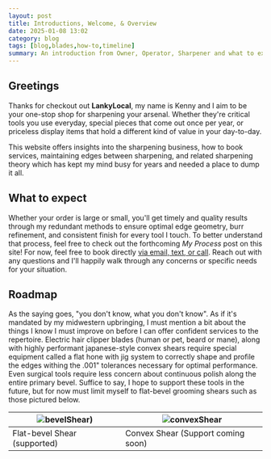 ```yaml
---
layout: post
title: Introductions, Welcome, & Overview
date: 2025-01-08 13:02
category: blog
tags: [blog,blades,how-to,timeline]
summary: An introduction from Owner, Operator, Sharpener and what to expect when booking services.
---
```

## Greetings

Thanks for checkout out **LankyLocal**, my name is Kenny and I aim to be your one-stop shop for sharpening your arsenal. Whether they're critical tools you use everyday, special pieces that come out once per year, or priceless display items that hold a different kind of value in your day-to-day.

This website offers insights into the sharpening business, how to book services, maintaining edges between sharpening, and related sharpening theory which has kept my mind busy for years and needed a place to dump it all.

## What to expect

Whether your order is large or small, you'll get timely and quality results through my redundant methods to ensure optimal edge geometry, burr refinement, and consistent finish for every tool I touch. To better understand that process, feel free to check out the forthcoming *My Process* post on this site! For now, feel free to book directly [via email, text, or call](https://lankysharp.github.io/about/#contact). Reach out with any questions and I'll happily walk through any concerns or specific needs for your situation.

## Roadmap

As the saying goes, "you don't know, what you don't know". As if it's mandated by my midwestern upbringing, I must mention a bit about the things I know I must improve on before I can offer confident services to the repertoire. Electric hair clipper blades (human or pet, beard or mane), along with highly performant japanese-style convex shears require special equipment called a flat hone with jig system to correctly shape and profile the edges withing the .001" tolerances necessary for optimal performance. Even surgical tools require less concern about continuous polish along the entire primary bevel. Suffice to say, I hope to support these tools in the future, but for now must limit myself to flat-bevel grooming shears such as those pictured below.

| ![bevelShear)](https://emshosting.blob.core.windows.net/media/StaySharpShears/Blog/bevel_edge_blades.jpg) | ![convexShear](https://kbshears.com/wp-content/uploads/2018/06/rmot5788.jpg) |
| --------------------------------------------------------------------------------------------------------- | ---------------------------------------------------------------------------- |
| Flat-bevel Shear (supported)                                                                              | Convex Shear (Support coming soon)                                           |
